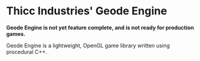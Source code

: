 # Thicc Industries' Geode Engine

**Geode Engine is not yet feature complete, and is not ready for production games.**

Geode Engine is a lightweight, OpenGL game library written using procedural C++.
